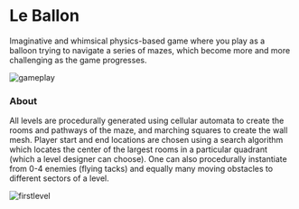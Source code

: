 # Le Ballon #

Imaginative and whimsical physics-based game where you play as a balloon trying to navigate a series of mazes, which become more and more challenging as the game progresses.

![gameplay](https://github.com/cosparks/le_ballon/blob/b5d7b681ef03d24f770b511dcf9f2ddafee50923/docs/Le_Ballon_Gamepay.gif)

### About

All levels are procedurally generated using cellular automata to create the rooms and pathways of the maze, and marching squares to create the wall mesh.  Player start and end locations are chosen using a search algorithm which locates the center of the largest rooms in a particular quadrant (which a level designer can choose).  One can also procedurally instantiate from 0-4 enemies (flying tacks) and equally many moving obstacles to different sectors of a level.

![firstlevel](https://github.com/cosparks/le_ballon/blob/43e9df346e549bee1085ef6edda86f557a9e341b/docs/InGame1.png)
